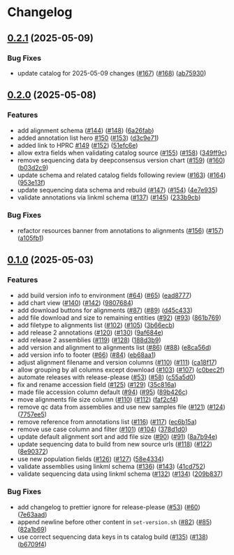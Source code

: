 # Changelog

## [0.2.1](https://github.com/human-pangenomics/hprc-data-explorer/compare/v0.2.0...v0.2.1) (2025-05-09)


### Bug Fixes

* update catalog for 2025-05-09 changes ([#167](https://github.com/human-pangenomics/hprc-data-explorer/issues/167)) ([#168](https://github.com/human-pangenomics/hprc-data-explorer/issues/168)) ([ab75930](https://github.com/human-pangenomics/hprc-data-explorer/commit/ab75930d55f7009c1a33f14ce9fd5a36bc35bccb))

## [0.2.0](https://github.com/human-pangenomics/hprc-data-explorer/compare/v0.1.0...v0.2.0) (2025-05-08)


### Features

* add alignment schema ([#144](https://github.com/human-pangenomics/hprc-data-explorer/issues/144)) ([#148](https://github.com/human-pangenomics/hprc-data-explorer/issues/148)) ([6a26fab](https://github.com/human-pangenomics/hprc-data-explorer/commit/6a26fab981ff22e9d873d31addfb0f97681a3180))
* added annotation list hero [#150](https://github.com/human-pangenomics/hprc-data-explorer/issues/150) ([#153](https://github.com/human-pangenomics/hprc-data-explorer/issues/153)) ([d3c9e71](https://github.com/human-pangenomics/hprc-data-explorer/commit/d3c9e71e17776ad501b0716e061dc4f055ffd46f))
* added link to HPRC [#149](https://github.com/human-pangenomics/hprc-data-explorer/issues/149) ([#152](https://github.com/human-pangenomics/hprc-data-explorer/issues/152)) ([51efc6e](https://github.com/human-pangenomics/hprc-data-explorer/commit/51efc6e7196b4f57a0753e9e284ba9b7666458dd))
* allow extra fields when validating catalog source ([#155](https://github.com/human-pangenomics/hprc-data-explorer/issues/155)) ([#158](https://github.com/human-pangenomics/hprc-data-explorer/issues/158)) ([349ff9c](https://github.com/human-pangenomics/hprc-data-explorer/commit/349ff9cd99005785bac984f48f2767c767b1571c))
* remove sequencing data by deepconsensus version chart ([#159](https://github.com/human-pangenomics/hprc-data-explorer/issues/159)) ([#160](https://github.com/human-pangenomics/hprc-data-explorer/issues/160)) ([b03d2c9](https://github.com/human-pangenomics/hprc-data-explorer/commit/b03d2c91ce92df5ff72ebee1217d614db921db79))
* update schema and related catalog fields following review ([#163](https://github.com/human-pangenomics/hprc-data-explorer/issues/163)) ([#164](https://github.com/human-pangenomics/hprc-data-explorer/issues/164)) ([953e13f](https://github.com/human-pangenomics/hprc-data-explorer/commit/953e13fdc3f96ae83c8a6cc17fc64e966a7aad0a))
* update sequencing data schema and rebuild ([#147](https://github.com/human-pangenomics/hprc-data-explorer/issues/147)) ([#154](https://github.com/human-pangenomics/hprc-data-explorer/issues/154)) ([4e7e935](https://github.com/human-pangenomics/hprc-data-explorer/commit/4e7e935714867ae22bc2eecfd00d256b52ea9371))
* validate annotations via linkml schema ([#137](https://github.com/human-pangenomics/hprc-data-explorer/issues/137)) ([#145](https://github.com/human-pangenomics/hprc-data-explorer/issues/145)) ([233b9cb](https://github.com/human-pangenomics/hprc-data-explorer/commit/233b9cb42d1dd28787854aaec1e1861f7a3fa43b))


### Bug Fixes

* refactor resources banner from annotations to alignments ([#156](https://github.com/human-pangenomics/hprc-data-explorer/issues/156)) ([#157](https://github.com/human-pangenomics/hprc-data-explorer/issues/157)) ([a105fb1](https://github.com/human-pangenomics/hprc-data-explorer/commit/a105fb16624bda369698f069d8ecc5a63f5da2f2))

## [0.1.0](https://github.com/human-pangenomics/hprc-data-explorer/compare/v0.0.0...v0.1.0) (2025-05-03)


### Features

* add build version info to environment ([#64](https://github.com/human-pangenomics/hprc-data-explorer/issues/64)) ([#65](https://github.com/human-pangenomics/hprc-data-explorer/issues/65)) ([ead8777](https://github.com/human-pangenomics/hprc-data-explorer/commit/ead87779bc52ba9f5628d0832b867c9dea3338c1))
* add chart view ([#140](https://github.com/human-pangenomics/hprc-data-explorer/issues/140)) ([#142](https://github.com/human-pangenomics/hprc-data-explorer/issues/142)) ([9807684](https://github.com/human-pangenomics/hprc-data-explorer/commit/9807684369d196ac59fcdcace94fb683eb1e421e))
* add download buttons for alignments ([#87](https://github.com/human-pangenomics/hprc-data-explorer/issues/87)) ([#89](https://github.com/human-pangenomics/hprc-data-explorer/issues/89)) ([d45c433](https://github.com/human-pangenomics/hprc-data-explorer/commit/d45c43373e541516b36b4dc670ebac2f16cecabe))
* add file download and size to remaining entities ([#92](https://github.com/human-pangenomics/hprc-data-explorer/issues/92)) ([#93](https://github.com/human-pangenomics/hprc-data-explorer/issues/93)) ([861b769](https://github.com/human-pangenomics/hprc-data-explorer/commit/861b7696f3453f8b8975b44c3c062c5026909738))
* add filetype to alignments list ([#102](https://github.com/human-pangenomics/hprc-data-explorer/issues/102)) ([#105](https://github.com/human-pangenomics/hprc-data-explorer/issues/105)) ([3b66ecb](https://github.com/human-pangenomics/hprc-data-explorer/commit/3b66ecb18fcf71dce2277717d7f88f29126fddfb))
* add release 2 annotations ([#120](https://github.com/human-pangenomics/hprc-data-explorer/issues/120)) ([#130](https://github.com/human-pangenomics/hprc-data-explorer/issues/130)) ([9af684e](https://github.com/human-pangenomics/hprc-data-explorer/commit/9af684ec160b01f829168c048bd3ad7ae5253164))
* add release 2 assemblies ([#119](https://github.com/human-pangenomics/hprc-data-explorer/issues/119)) ([#128](https://github.com/human-pangenomics/hprc-data-explorer/issues/128)) ([188d3b9](https://github.com/human-pangenomics/hprc-data-explorer/commit/188d3b90a379882b4c0b682001a42c524b182dd1))
* add version and alignment to alignments list ([#86](https://github.com/human-pangenomics/hprc-data-explorer/issues/86)) ([#88](https://github.com/human-pangenomics/hprc-data-explorer/issues/88)) ([e8ca56d](https://github.com/human-pangenomics/hprc-data-explorer/commit/e8ca56d6d12d4a38445c4f5038e4f35b2ff232ec))
* add version info to footer ([#66](https://github.com/human-pangenomics/hprc-data-explorer/issues/66)) ([#84](https://github.com/human-pangenomics/hprc-data-explorer/issues/84)) ([eb68aa1](https://github.com/human-pangenomics/hprc-data-explorer/commit/eb68aa1525e0087a9a02b0222812098d478b6b53))
* adjust alignment filename and version columns ([#110](https://github.com/human-pangenomics/hprc-data-explorer/issues/110)) ([#111](https://github.com/human-pangenomics/hprc-data-explorer/issues/111)) ([ca18f17](https://github.com/human-pangenomics/hprc-data-explorer/commit/ca18f1744e2e187893bf60e6cedf3d0a9604e389))
* allow grouping by all columns except download ([#103](https://github.com/human-pangenomics/hprc-data-explorer/issues/103)) ([#107](https://github.com/human-pangenomics/hprc-data-explorer/issues/107)) ([c0bec2f](https://github.com/human-pangenomics/hprc-data-explorer/commit/c0bec2f2e3acd7b1f2c316635f96afaf0cb49f62))
* automate releases with release-please ([#53](https://github.com/human-pangenomics/hprc-data-explorer/issues/53)) ([#58](https://github.com/human-pangenomics/hprc-data-explorer/issues/58)) ([c55a5d0](https://github.com/human-pangenomics/hprc-data-explorer/commit/c55a5d0b1f62adc2ebe413ebcb53c606263e56da))
* fix and rename accession field ([#125](https://github.com/human-pangenomics/hprc-data-explorer/issues/125)) ([#129](https://github.com/human-pangenomics/hprc-data-explorer/issues/129)) ([35c816a](https://github.com/human-pangenomics/hprc-data-explorer/commit/35c816a719462a267430e0011f70ff0b332e9ec4))
* made file accession column default ([#94](https://github.com/human-pangenomics/hprc-data-explorer/issues/94)) ([#95](https://github.com/human-pangenomics/hprc-data-explorer/issues/95)) ([89b426c](https://github.com/human-pangenomics/hprc-data-explorer/commit/89b426c42870bac58a892a8421a0a825e179339a))
* move alignments file size column ([#110](https://github.com/human-pangenomics/hprc-data-explorer/issues/110)) ([#112](https://github.com/human-pangenomics/hprc-data-explorer/issues/112)) ([faf2cf4](https://github.com/human-pangenomics/hprc-data-explorer/commit/faf2cf49c28e8e26f7b05f8b3ca1a277ee8f6694))
* remove qc data from assemblies and use new samples file ([#121](https://github.com/human-pangenomics/hprc-data-explorer/issues/121)) ([#124](https://github.com/human-pangenomics/hprc-data-explorer/issues/124)) ([7757ee5](https://github.com/human-pangenomics/hprc-data-explorer/commit/7757ee59282ed7cb4d249ba89ffd2f5c7b33af5b))
* remove reference from annotations list ([#116](https://github.com/human-pangenomics/hprc-data-explorer/issues/116)) ([#117](https://github.com/human-pangenomics/hprc-data-explorer/issues/117)) ([ec6b15a](https://github.com/human-pangenomics/hprc-data-explorer/commit/ec6b15aa0978fc5fc986af82ccb072c12e765f5a))
* remove use case column and filter ([#101](https://github.com/human-pangenomics/hprc-data-explorer/issues/101)) ([#104](https://github.com/human-pangenomics/hprc-data-explorer/issues/104)) ([378d1d0](https://github.com/human-pangenomics/hprc-data-explorer/commit/378d1d0e03274df6228a11e60a41886682d7be8f))
* update default alignment sort and add file size ([#90](https://github.com/human-pangenomics/hprc-data-explorer/issues/90)) ([#91](https://github.com/human-pangenomics/hprc-data-explorer/issues/91)) ([8a7b94e](https://github.com/human-pangenomics/hprc-data-explorer/commit/8a7b94e9972f9d43157666a24ddc94c4215c96ff))
* update sequencing data to build from new source urls ([#118](https://github.com/human-pangenomics/hprc-data-explorer/issues/118)) ([#122](https://github.com/human-pangenomics/hprc-data-explorer/issues/122)) ([8e90372](https://github.com/human-pangenomics/hprc-data-explorer/commit/8e903726c6313035dc5704e9d41220cd9f309433))
* use new population fields ([#126](https://github.com/human-pangenomics/hprc-data-explorer/issues/126)) ([#127](https://github.com/human-pangenomics/hprc-data-explorer/issues/127)) ([58e4334](https://github.com/human-pangenomics/hprc-data-explorer/commit/58e4334d8380c0f1c591037eadd1e3270e898f56))
* validate assemblies using linkml schema ([#136](https://github.com/human-pangenomics/hprc-data-explorer/issues/136)) ([#143](https://github.com/human-pangenomics/hprc-data-explorer/issues/143)) ([41cd752](https://github.com/human-pangenomics/hprc-data-explorer/commit/41cd7525fc6160a1aeaeb14f4e7176860dc93013))
* validate sequencing data using linkml schema ([#132](https://github.com/human-pangenomics/hprc-data-explorer/issues/132)) ([#134](https://github.com/human-pangenomics/hprc-data-explorer/issues/134)) ([209b837](https://github.com/human-pangenomics/hprc-data-explorer/commit/209b8371bb7140f63e23c60fda9c3d2145d601de))


### Bug Fixes

* add changelog to prettier ignore for release-please ([#53](https://github.com/human-pangenomics/hprc-data-explorer/issues/53)) ([#60](https://github.com/human-pangenomics/hprc-data-explorer/issues/60)) ([7e63aad](https://github.com/human-pangenomics/hprc-data-explorer/commit/7e63aad6ac53fc0bdea3ab9674d5ec4fc8676925))
* append newline before other content in `set-version.sh` ([#82](https://github.com/human-pangenomics/hprc-data-explorer/issues/82)) ([#85](https://github.com/human-pangenomics/hprc-data-explorer/issues/85)) ([82a1b69](https://github.com/human-pangenomics/hprc-data-explorer/commit/82a1b69725253b7db872bc2eebbf8926169a8238))
* use correct sequencing data keys in ts catalog build ([#135](https://github.com/human-pangenomics/hprc-data-explorer/issues/135)) ([#138](https://github.com/human-pangenomics/hprc-data-explorer/issues/138)) ([b6709f4](https://github.com/human-pangenomics/hprc-data-explorer/commit/b6709f46319475afa36626dae08b9e1ae24f0368))
